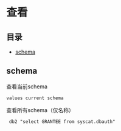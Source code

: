 # 查看

## 目录

-   [schema](#schema)

## schema

查看当前schema

```纯文本
values current schema
```

查看所有schema（仅名称）

```纯文本
 db2 "select GRANTEE from syscat.dbauth"
```
